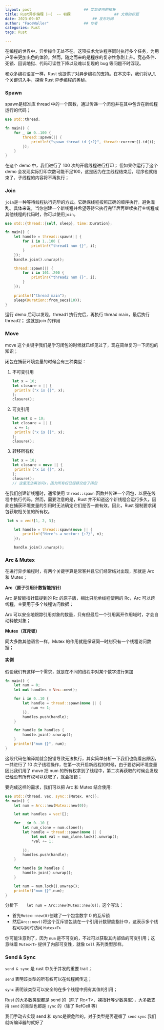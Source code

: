 ```yaml
---
layout: post                        ## 文章使用的模板
title: Rust异步编程（一） -- 初探					## 文章的标题
date: 2023-09-07						## 发布时间
author: "FaceWaller"                ## 作者
categories: Rust
tags: Rust

---
```


在编程的世界中，异步操作无处不在。这项技术允许程序同时执行多个任务，为用户带来更加出色的体验。然而，随之而来的是程序的复杂性急剧上升。竞态条件、死锁、回调地狱、代码可读性下降以及难以复现的 bug 等问题不时浮现。

和众多编程语言一样，Rust 也提供了对异步编程的支持。在本文中，我们将从几个关键词入手，探索 Rust 异步编程的奥秘。

### Spawn

spawn是标准库 thread 中的一个函数，通过传递一个闭包并在其中包含在新线程运行的代码；

```rust
use std::thread;

fn main() {
    for _ in 0..100 {
        thread::spawn(|| {
            println!("spawn thread id {:?}", thread::current().id());
        });
    }
}
```

在这个 demo 中，我们进行了 100 次的开启线程进行打印； 但如果你运行了这个 demo 会发现实际打印次数可能不足100，这是因为在主线程结束后，程序也就结束了，子线程的内容将不再执行；



### Join

`join`是一种等待线程执行完毕的方式。它确保线程按照正确的顺序执行，避免混乱。具体来说，当你创建一个新线程并希望等待它执行完毕后再继续执行主线程或其他线程的代码时，你可以使用`join`。

```rust
use std::{thread::{self, sleep}, time::Duration};

fn main() {
    let handle = thread::spawn(|| {
        for i in 1..100 {
            println!("thread1 num {}", i);
        }
    });
    handle.join().unwrap();

    thread::spawn(|| {
        for i in 101..200 {
            println!("thread2 num {}", i);
        }
    });
    
    println!("thread main");
    sleep(Duration::from_secs(10));
}
```

运行 demo 后可以发现，thread1 执行完后，再执行 thread main，最后执行 thread2； 这就是join 的作用



### Move

move 这个关键字我们是学习闭包的时候就已经见过了，现在简单复习一下闭包的知识；

闭包在捕获环境变量的时候会有三种类型：

1. 不可变引用
   ```rust
   let x = 10;
   let closure = || {
   	println!("x is {}", x);
   };
   closure();
   ```

2. 可变引用

   ```rust
   let mut x = 10;
   let closure = || {
   	x += 1;
   	println!("x is {}", x);
   };
   closure();
   ```

3. 转移所有权
   ```rust
   let x = 10;
   let closure = move || {
   	println!("x is {}", x);
   };
   closure();
   // 这里无法再访问x，因为所有权已经移交给了闭包
   ```



在我们创建新线程时，通常使用 `thread::spawn` 函数并传递一个闭包，以便在线程中执行代码。然而，需要注意的是，Rust 并不知道这个新线程会运行多久，因此在捕获环境变量的引用时无法确定它们是否一直有效。因此，Rust 强制要求闭包获取相关值的所有权。

```rust
 let v = vec![1, 2, 3];

    let handle = thread::spawn(move || {
        println!("Here's a vector: {:?}", v);
    });

    handle.join().unwrap();
```



### Arc & Mutex

在进行异步编程时，有两个关键字算是常客并且它们经常结对出现，那就是 Arc 和 Mutex；

**Arc（原子引用计数智能指针）**

Arc 是智能指针篇提到的 Rc 的原子版，相比只能单线程使用的 Rc，Arc 可以跨线程，主要用于多个线程访问数据；

Arc 可以安全地跟踪引用对象的数量，只有但最后一个引用离开作用域时，才会自动释放对象；

**Mutex（互斥锁）**

同大多数其他语言一样，Mutex 的作用就是保证同一时刻只有一个线程访问数据；



#### 实例

假设我们有这样一个需求，就是在不同的线程中对某个数字进行累加

```rust
fn main() {
    let num = 0;
    let mut handles = Vec::new();

    for i in 0..10 {
        let handle = thread::spawn(move || {
            num += 1;
        });
        handles.push(handle);
    }

    for handle in handles {
        handle.join().unwrap();
    }
    println!("num {}", num);
}
```

这段代码在编译期就会报错导致无法执行，其实简单分析一下我们也能看出原因，一共进行了 10 次子线程操作，在第一次开启新线程的时候，由于要访问环境变量因此我们用了 move 把 num 的所有权拿到了线程中，第二次再获取的时候会发现已经没有所有权可以获取了，就会报错；

要完成这样的需求，我们可以把 Arc 和 Mutex 结合使用:

```rust
use std::{thread, vec, sync::{Mutex, Arc}};
fn main() {
    let num = Arc::new(Mutex::new(0));

    let mut handles = vec![];

    for _ in 0..10 {
        let num_clone = num.clone();
        let handle = thread::spawn(move || {
            let mut val = num_clone.lock().unwrap();
            *val += 1; 
           
        });
        handles.push(handle);
    }

    for handle in handles {
        handle.join().unwrap();
    }

    let num = num.lock().unwrap();
    println!("num {}",num);
}
```

分析下`    let num = Arc::new(Mutex::new(0));` 这个写法：

- 首先`Mutex::new(0)`创建了一个包含数字 0 的互斥锁
- 然后`Arc::new()`将这个互斥锁包装在一个引用计数智能指针中，这表示多个线程可以同时访问 `Mutex<T>`

你可能注意到了，因为 `num` 是不可变的，不过可以获取其内部值的可变引用；这意味着 `Mutex<T>` 提供了内部可变性，就像 `Cell` 系列类型那样。

### Send  & Sync

`send & sync` 是 rust 中关于并发的重要 trait；

`send` 表明该类型的所有权可以在线程间传送；

`sync` 表明该类型可以安全的在多个线程中拥有其值的引用；

Rust 的大多数类型都是 send 的（除了 Rc\<T>、裸指针等少数类型），大多数支持 `send` 的类型也都是 `sync` 的（除了 RefCell 等）

我们手动去实现 send 和 sync是很危险的，对于类型是否遵循了 `send` `sync` 我们就听编译器的就好了


